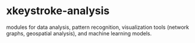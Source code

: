 # xkeystroke-analysis
modules for data analysis, pattern recognition, visualization tools (network graphs, geospatial analysis), and machine learning models.
